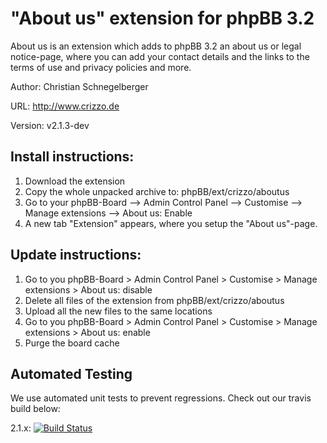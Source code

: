 "About us" extension for phpBB 3.2
======
About us is an extension which adds to phpBB 3.2 an about us or legal notice-page, where you can add your contact details and the links to the terms of use and privacy policies and more. 

Author: Christian Schnegelberger

URL: http://www.crizzo.de

Version: v2.1.3-dev

## Install instructions:
1. Download the extension
2. Copy the whole unpacked archive to: phpBB/ext/crizzo/aboutus
3. Go to your phpBB-Board --> Admin Control Panel --> Customise --> Manage extensions --> About us: Enable
4. A new tab "Extension" appears, where you setup the "About us"-page. 

## Update instructions:
1. Go to you phpBB-Board > Admin Control Panel > Customise > Manage extensions > About us: disable
2. Delete all files of the extension from phpBB/ext/crizzo/aboutus
3. Upload all the new files to the same locations
4. Go to you phpBB-Board > Admin Control Panel > Customise > Manage extensions > About us: enable
5. Purge the board cache

## Automated Testing

We use automated unit tests to prevent regressions. Check out our travis build below:

2.1.x: [![Build Status](https://travis-ci.org/Crizz0/phpbb3-about-us.png?branch=2.1.x)](https://travis-ci.org/Crizz0/phpbb3-about-us/)